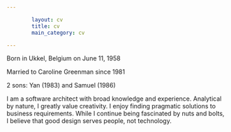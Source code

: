 ```yaml
---

        layout: cv
        title: cv
        main_category: cv

---
```

Born in Ukkel, Belgium on June 11, 1958

Married to Caroline Greenman since 1981

2 sons: Yan (1983) and Samuel (1986)

I am a software architect with broad knowledge and experience. 
Analytical by nature, I greatly value creativity.
I enjoy finding pragmatic solutions to business requirements. 
While I continue being fascinated by nuts and bolts, I believe that good design serves people, not technology.
